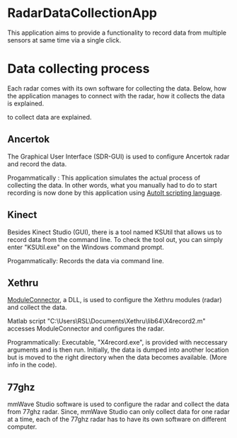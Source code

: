 # RadarDataCollectionApp

This application aims to provide a functionality to record data from multiple sensors at same time via a single click.


# Data collecting process
Each radar comes with its own software for collecting the data. Below, how the application manages to connect with the radar, how it collects the data is explained. 

to collect data are explained. 


## Ancertok

The Graphical User Interface (SDR-GUI) is used to configure Ancertok radar and record the data. 

Progammatically : This application simulates the actual process of collecting the data. In other words, what you manually had
to do to start recording is now done by this application using [AutoIt scripting language](https://www.autoitscript.com/site/). 

## Kinect

Besides Kinect Studio (GUI), there is a tool named KSUtil that allows us to record data from the command line. To check the tool out, you can simply enter "KSUtil.exe" on the Windows command prompt. 

Progammatically: Records the data via command line. 

## Xethru

[ModuleConnector]( https://www.xethru.com/community/resources/module-connector-windows.78/), a DLL, is used to configure the Xethru modules (radar) and collect the data. 

Matlab script "C:\Users\RSL\Documents\Xethru\lib64\X4record2.m" accesses ModuleConnector and configures the radar. 


Programmatically: Executable, "X4record.exe", is provided with neccessary arguments and is then run. Initially, the data is dumped into another location but is moved to the right directory when the data becomes available. (More info in the code). 

## 77ghz

mmWave Studio software is used to configure the radar and collect the data from 77ghz radar. Since, mmWave Studio can only collect data for one radar at a time, each of the 77ghz radar has to have its own software on different computer.


